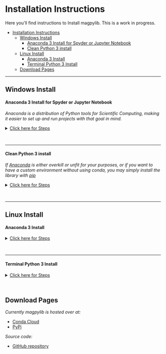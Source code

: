 # Installation Instructions

Here you'll find instructions to Install magpylib. This is a work in progress.

- [Installation Instructions](#installation-instructions)
  - [Windows Install](#windows-install)
      - [Anaconda 3 Install for Spyder or Jupyter Notebook](#anaconda-3-install-for-spyder-or-jupyter-notebook)
      - [Clean Python 3 install](#clean-python-3-install)
  - [Linux Install](#linux-install)
      - [Anaconda 3 Install](#anaconda-3-install)
      - [Terminal Python 3 Install](#terminal-python-3-install)
  - [Download Pages](#download-pages)
  
  
---

## Windows Install

#### Anaconda 3 Install for Spyder or Jupyter Notebook

_Anaconda is a distribution of Python tools for Scientific Computing, making it easier to set up and run projects with that goal in mind._

<details>

<a href=#anaconda-3-install-for-spyder-or-jupyter-notebook><summary> Click here for Steps </summary></a>

1. [Download Anaconda][anaconda]
2. Start Anaconda Navigator 
3. On the interface, go to `Environments` and choose the environment you wish to install magpylib in. For this example, we will use the base environment:
   ![](../_static/images/install_guide/anaconda0.png)
4. Click the arrow, and open the conda terminal 
   ![](../_static/images/install_guide/anaconda1.png)
5. Input the following to install from conda-forge:
   ```
   conda install -c conda-forge magpylib 
   ```
6. On the Anaconda interface, in the Home tab, select your environment and Open Spyder/Jupyter 
   ![](../_static/images/install_guide/anaconda2.png)

```eval_rst
7. Run the example script :doc:`x_examples` .
```

</details>

&nbsp;
&nbsp;

--- 

#### Clean Python 3 install

_If [Anaconda][anaconda] is either overkill or unfit for your purposes, or if you want to have a custom environment without using conda, you may simply install the library with [pip]_

<details>


<a href=#clean-python-3-install><summary> Click here for Steps </summary></a>

1. Install [Python][python3]
2. Open `cmd.exe`
3. Add Python to your path
   - [External Guide on setting up Python + pip](https://projects.raspberrypi.org/en/projects/using-pip-on-windows/5)
4. Install magpylib with the following command:
    ```
    python -m pip install magpylib
    ```
</details>

&nbsp;
&nbsp;

---

## Linux Install

#### Anaconda 3 Install

<details>

<a href="#anaconda-3-install"><summary> Click here for Steps </summary></a>

1. [Download Anaconda][anaconda]
2. Open a terminal window and type `anaconda-navigator`
3. On the interface, go to `Environments` and choose the environment you wish to install magpylib in. For this example, we will use the base environment:
   ![](../_static/images/install_guide/anaconda0.png)
4. Click the arrow, and open the conda terminal 
   ![](../_static/images/install_guide/anaconda1.png)
5. Open the conda terminal and input the following to install from conda-forge:
   ```
   conda install -c conda-forge magpylib 
   ```
6. On the Anaconda interface, in the Home tab, select your environment and Open Spyder/Jupyter 
   ![](../_static/images/install_guide/anaconda2.png)

```eval_rst
7. Run the example script :doc:`x_examples` .
```

</details>

&nbsp;
&nbsp;

---

#### Terminal Python 3 Install

<details>


<a href="#terminal-python-3-install"><summary> Click here for Steps </summary></a>

1. Install [Python][python3]
2. Open your Terminal
3. Install magpylib with the following command:
    ```
    pip install magpylib
    ```
</details>

&nbsp;
&nbsp;

## Download Pages

_Currently magpylib is hosted over at:_
- [Conda Cloud][CondaCloud]
- [PyPi][PyPi]

_Source code:_
- [GitHub repository][GitHub]



[pip]: https://pip.pypa.io/en/stable/installing/
[anaconda]: https://www.anaconda.com/distribution/
[python3]: https://www.python.org/downloads/
[CondaCloud]:  https://anaconda.org/conda-forge/magpylib
[GitHub]: https://github.com/magpylib/magpylib
[PyPi]:  https://pypi.org/project/magpylib/